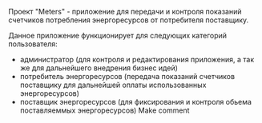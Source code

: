Проект "Meters" - приложение для передачи и контроля показаний счетчиков потребления 
энергоресурсов от потребителя поставщику.

Данное приложение функционирует для следующих категорий пользователя:
- администратор (для контроля и редактирования приложения, а так же для дальнейшего внедрения бизнес идей)
- потребитель энергоресурсов (передача показаний счетчиков поставщику для дальнейшей оплаты 
использованных энергоресурсов)
- поставщик энергоресурсов (для фиксирования и контроля обьема поставляеммых энергоресурсов)
Make comment
